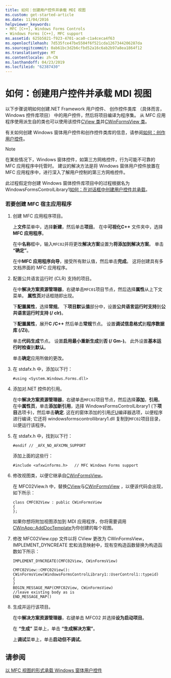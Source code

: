 ```yaml
---
title: 如何：创建用户控件并承载 MDI 视图
ms.custom: get-started-article
ms.date: 11/04/2016
helpviewer_keywords:
- MFC [C++], Windows Forms Controls
- Windows Forms [C++], MFC support
ms.assetid: 625b5821-f923-4701-aca0-c1a4ceca4f63
ms.openlocfilehash: 7d535fce47be5504f6f521cda1267344206287da
ms.sourcegitcommit: 0ab61bc3d2b6cfbd52a16c6ab2b97a8ea1864f12
ms.translationtype: MT
ms.contentlocale: zh-CN
ms.lasthandoff: 04/23/2019
ms.locfileid: "62387430"
---
```

# <a name="how-to-create-the-user-control-and-host-mdi-view"></a>如何：创建用户控件并承载 MDI 视图

以下步骤说明如何创建.NET Framework 用户控件、 创作控件类库 （具体而言，Windows 控件库项目） 中的用户控件，然后将项目编译为程序集。 从 MFC 应用程序使用派生自的类也可以使用该控件[CView 类](../mfc/reference/cview-class.md)并[CWinFormsView 类](../mfc/reference/cwinformsview-class.md)。

有关如何创建 Windows 窗体用户控件和创作控件类库的信息，请参阅[如何：创作用户控件](/dotnet/framework/winforms/controls/how-to-author-composite-controls)。

> [!NOTE]
>  在某些情况下，Windows 窗体控件，如第三方网格控件，行为可能不可靠的 MFC 应用程序中托管时。 建议的解决方法是将 Windows 窗体用户控件放置在 MFC 应用程序中，进行深入了解用户控制的第三方网格控件。

此过程假定你创建 Windows 窗体控件库项目中的过程根据名为 WindowsFormsControlLibrary1[如何：在对话框中创建用户控件并承载](../dotnet/how-to-create-the-user-control-and-host-in-a-dialog-box.md)。

### <a name="to-create-the-mfc-host-application"></a>若要创建 MFC 宿主应用程序

1. 创建 MFC 应用程序项目。

   上**文件**菜单中，选择**新建**，然后单击**项目**。 在中**可视化C++** 文件夹中，选择**MFC 应用程序**。

   在中**名称**框中，输入`MFC02`并将更改**解决方案**设置为**将添加到解决方案**。 单击 **“确定”**。

   在中**MFC 应用程序向导**，接受所有默认值，然后单击**完成**。 这将创建具有多文档界面的 MFC 应用程序。

1. 配置公共语言运行时 (CLR) 支持的项目。

   在中**解决方案资源管理器**，右键单击`MFC01`项目节点，然后选择**属性**从上下文菜单。 **属性页**对话框随即出现。

   下**配置属性**，选择**常规**。 下**项目默认值**部分中，设置**公共语言运行时支持**到**公共语言运行时支持 (/ clr)**。

   下**配置属性**，展开**C /C++** 然后单击**常规**节点。 设置**调试信息格式**到**程序数据库 (/Zi)**。

   单击**代码生成**节点。 设置**启用最小重新生成**到**否 (/ Gm-)**。 此外设置**基本运行时检查**到**默认**。

   单击**确定**应用所做的更改。

1. 在 stdafx.h 中，添加以下行：

    ```
    #using <System.Windows.Forms.dll>
    ```

1. 添加对.NET 控件的引用。

   在中**解决方案资源管理器**，右键单击`MFC02`项目节点，然后选择**添加**，**引用**。 在中**属性页**，单击**添加新引用**，选择 WindowsFormsControlLibrary1 (下**项目**选项卡)，然后单击**确定**. 这在的窗体添加的引用[/FU](../build/reference/fu-name-forced-hash-using-file.md)编译器选项，以便程序进行编译; 它还将 windowsformscontrollibrary1.dll 复制到`MFC02`项目目录，以便运行该程序。

1. 在 stdafx.h 中，找到以下行：

    ```
    #endif // _AFX_NO_AFXCMN_SUPPORT
    ```

   添加上面的这些行：

    ```
    #include <afxwinforms.h>   // MFC Windows Forms support
    ```

1. 修改视图类，以便它继承自[CWinFormsView](../mfc/reference/cwinformsview-class.md)。

   在 MFC02View.h 中，替换[CView](../mfc/reference/cview-class.md)与[CWinFormsView](../mfc/reference/cwinformsview-class.md) ，以便该代码会出现，如下所示：

    ```
    class CMFC02View : public CWinFormsView
    {
    };
    ```

   如果你想将附加视图添加到 MDI 应用程序，你将需要调用[CWinApp::AddDocTemplate](../mfc/reference/cwinapp-class.md#adddoctemplate)为你创建的每个视图。

1. 修改 MFC02View.cpp 文件以将 CView 更改为 CWinFormsView，IMPLEMENT_DYNCREATE 宏和消息映射中，现有空构造函数替换为构造函数如下所示：

    ```
    IMPLEMENT_DYNCREATE(CMFC02View, CWinFormsView)

    CMFC02View::CMFC02View(): CWinFormsView(WindowsFormsControlLibrary1::UserControl1::typeid)
    {
    }
    BEGIN_MESSAGE_MAP(CMFC02View, CWinFormsView)
    //leave existing body as is
    END_MESSAGE_MAP()
    ```

1. 生成并运行该项目。

   在中**解决方案资源管理器**，右键单击 MFC02 并选择**设为启动项目**。

   在 **“生成”** 菜单上，单击 **“生成解决方案”**。

   上**调试**菜单上，单击**启动但不调试**。

## <a name="see-also"></a>请参阅

[以 MFC 视图的形式承载 Windows 窗体用户控件](../dotnet/hosting-a-windows-forms-user-control-as-an-mfc-view.md)
